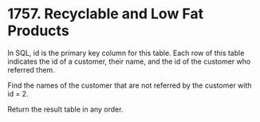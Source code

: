 # 1757. Recyclable and Low Fat Products

In SQL, id is the primary key column for this table.
Each row of this table indicates the id of a customer, their name, and the id of the customer who referred them.
 
Find the names of the customer that are not referred by the customer with id = 2.

Return the result table in any order.
